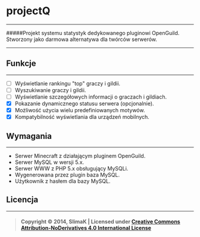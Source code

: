 # projectQ
- - -
#####Projekt systemu statystyk dedykowanego pluginowi OpenGuild. Stworzony jako darmowa alternatywa dla twórców serwerów.
- - -

## Funkcje
- - -
- [ ] Wyświetlanie rankingu "top" graczy i gildii.
- [ ] Wyszukiwanie graczy i gildii.
- [ ] Wyświetlanie szczegółowych informacji o graczach i gildiach.
- [x] Pokazanie dynamicznego statusu serwera (opcjonalnie).
- [x] Możliwość użycia wielu predefiniowanych motywów.
- [x] Kompatybilność wyświetlania dla urządzeń mobilnych.

## Wymagania
- - -
* Serwer Minecraft z działającym pluginem OpenGuild.
* Serwer MySQL w wersji 5.x.
* Serwer WWW z PHP 5.x obsługujący MySQLi.
* Wygenerowana przez plugin baza MySQL.
* Użytkownik z hasłem dla bazy MySQL.

## Licencja
- - -
> #### Copyright &copy; 2014, SlimaK | Licensed under **[Creative Commons Attribution-NoDerivatives 4.0 International License](https://creativecommons.org/licenses/by-nd/4.0/legalcode)**
